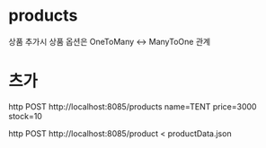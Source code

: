 # products
상품 추가시 상품 옵션은 OneToMany <-> ManyToOne 관계  

# 츠가


http POST http://localhost:8085/products name=TENT price=3000 stock=10

http POST http://localhost:8085/product < productData.json 
